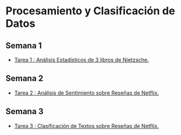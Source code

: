 # Procesamiento y Clasificación de Datos

## Semana 1

- [Tarea 1 : Análisis Estadísticos de 3 libros de Nietzsche.](https://github.com/damianmtz98/PyCdeD/blob/main/T1_AnalisisEst_Libros_Reporte.pdf)

## Semana 2
- [Tarea 2 : Análisis de Sentimiento sobre Reseñas de Netflix.](https://github.com/damianmtz98/PyCdeD/blob/main/T2_AnalisisSent_Reviews_Netflix.pdf)

## Semana 3
- [Tarea 3 : Clasificación de Textos sobre Reseñas de Netflix.](https://github.com/damianmtz98/PyCdeD/blob/main/T3_ClasificacionTextos_Netflix_Reviews.pdf)
